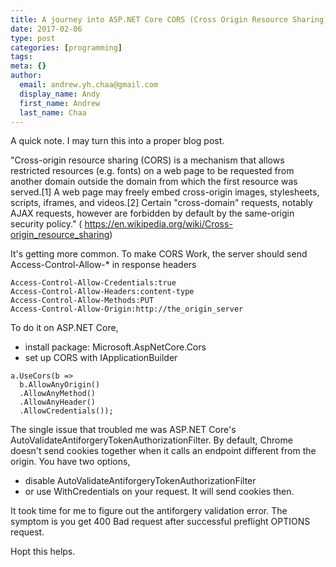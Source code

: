 ```yaml
---
title: A journey into ASP.NET Core CORS (Cross Origin Resource Sharing)
date: 2017-02-06
type: post
categories: [programming]
tags:
meta: {}
author:
  email: andrew.yh.chaa@gmail.com
  display_name: Andy
  first_name: Andrew
  last_name: Chaa
---
```


A quick note. I may turn this into a proper blog post.

"Cross-origin resource sharing (CORS) is a mechanism that allows restricted resources (e.g. fonts) on a web page to be requested from another domain outside the domain from which the first resource was served.[1] A web page may freely embed cross-origin images, stylesheets, scripts, iframes, and videos.[2] Certain "cross-domain" requests, notably AJAX requests, however are forbidden by default by the same-origin security policy." ( https://en.wikipedia.org/wiki/Cross-origin_resource_sharing)

It's getting more common.
To make CORS Work, the server should send Access-Control-Allow-* in response headers

```
Access-Control-Allow-Credentials:true
Access-Control-Allow-Headers:content-type
Access-Control-Allow-Methods:PUT
Access-Control-Allow-Origin:http://the_origin_server
```

To do it on ASP.NET Core,

* install package: Microsoft.AspNetCore.Cors
* set up CORS with IApplicationBuilder

```
a.UseCors(b =>
  b.AllowAnyOrigin()
  .AllowAnyMethod()
  .AllowAnyHeader()
  .AllowCredentials());
```

The single issue that troubled me was ASP.NET Core's AutoValidateAntiforgeryTokenAuthorizationFilter. By default, Chrome doesn't send cookies together when it calls an endpoint different from the origin. You have two options,

* disable AutoValidateAntiforgeryTokenAuthorizationFilter
* or use WithCredentials on your request. It will send cookies then.

It took time for me to figure out the antiforgery validation error. The symptom is you get 400 Bad request after successful preflight OPTIONS request.

Hopt this helps.

